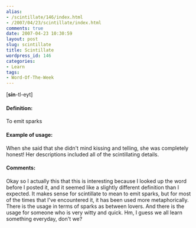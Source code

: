 ```yaml
---
alias:
- /scintillate/146/index.html
- /2007/04/23/scintillate/index.html
comments: true
date: 2007-04-23 10:30:59
layout: post
slug: scintillate
title: Scintillate
wordpress_id: 146
categories:
- Learn
tags:
- Word-Of-The-Week
---
```


[**sin**-tl-eyt]


#### Definition:


To emit sparks



#### Example of usage:


When she said that she didn't mind kissing and telling, she was completely honest!  Her descriptions included all of the scintillating details.



#### Comments:


Okay so I actually this that this is interesting because I looked up the word before I posted it, and it seemed like a slightly different definition than I expected.  It makes sense for scintillate to mean to emit sparks, but for most of the times that I've encountered it, it has been used more metaphorically.  There is the usage in terms of sparks as between lovers.  And there is the usage for someone who is very witty and quick.  Hm, I guess we all learn something everyday, don't we?

